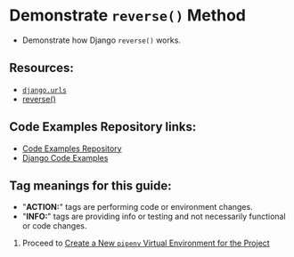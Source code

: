 # Demonstrate `reverse()` Method
* Demonstrate how Django `reverse()` works.

## Resources:
* [`django.urls`](https://docs.djangoproject.com/en/4.1/ref/urlresolvers/#module-django.urls)
* [reverse()](https://docs.djangoproject.com/en/4.1/ref/urlresolvers/#reverse)

## Code Examples Repository links:
* [Code Examples Repository](../../../README.md)
* [Django Code Examples](../../README.md)

## Tag meanings for this guide:
* "**ACTION:**" tags are performing code or environment changes.
* "**INFO:**" tags are providing info or testing and not necessarily functional or code changes.


1. Proceed to [Create a New `pipenv` Virtual Environment for the Project](./01_create_virtual_environment.md)


